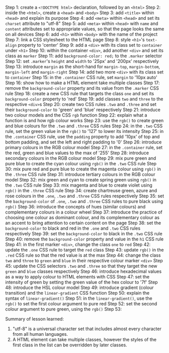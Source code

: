 Step 1: create a `<!DOCTYPE html>` declaration, followed by an `<html>`
Step 2: inside the `<html>`, create a `<head>` and `<body>`
Step 3: add `<title>` within `<head>` and explain its purpose
Step 4: add `<meta>` within `<head>` and set its `charset` attribute to "utf-8"
Step 5: add `<meta>` within `<head>` with `name` and `content`
        attributes set to appropriate values, so that the page looks the same
        on all devices
Step 6: add `<h1>` within `<body>` with the name of the project
Step 7: link a CSS stylesheet to the HTML page
Step 8: style `<h1>`'s `text-align` property to 'center'
Step 9: add a `<div>` with its class set to `container` under `<h1>`
Step 10: within the container `<div>`, add another `<div>` and set its class as
         `marker`
Step 11: add `background-color: red;` to the `.marker` selector
Step 12: set `.marker`'s `height` and `width` to '25px' and '200px' respectively
Step 13: introduce `margin` as the short-hand for `margin-top`, `margin-bottom`,
         `margin-left` and `margin-right`
Step 14: add two more `<div>` with its class set to `container`
Step 15: in the `.container` CSS rule, set `margin` to '10px auto'
Step 16: show how to make a HTML element take multiple classes
Step 17: remove the `background-color` property and its value from the `.marker`
         CSS rule
Step 18: create a new CSS rule that targets the class `one` and set its
         `background-color` property to 'red'
Step 19: add classes `two` and `three` to the respective `<div>`s
Step 20: create two CSS rules `.two` and `.three` and set their
         `background-color` to 'green' and 'blue' respectively
Step 21: introduce two colour models and the CSS `rgb` function
Step 22: explain what a function is and how rgb colour works
Step 23: use the `rgb()` to create green and blue colours for the `.two` and
         `.three` CSS rules
Step 24: in the `.two` CSS rule, set the green value in the `rgb()` to '127'
         to lower its intensity
Step 25: in the `.container` CSS rule, use the `padding` property to add '10px'
         of top and bottom padding, and set the left and right padding to '0'
Step 26: introduce primary colours in the RGB colour model
Step 27: in the `.container` rule, set the red, green and blue values to the
         max of '255'
Step 28: introduce secondary colours in the RGB colour model
Step 29: mix pure green and pure blue to create the cyan colour using `rgb()` in 
         the `.two` CSS rule
Step 30: mix pure red and pure blue to create the magenta colour using `rgb()`
         in the `.three` CSS rule
Step 31: introduce tertiary colours in the RGB colour model
Step 32: mix green and cyan to create spring green using `rgb()` in the `.two`
         CSS rule
Step 33: mix magenta and blue to create violet using `rgb()` in the `.three` CSS
         rule
Step 34: create chartreuse green, azure and rose colours in the `.one`, `.two`
         and `.three` CSS rules respectively
Step 35: set the `background-color` of `.one`, `.two` and `.three` CSS rules
         to pure black using `rgb()`
Step 36: introduce the concepts of hues (similar colours) and complementary
         colours in a colour wheel
Step 37: introduce the practice of choosing one colour as dominant colour, and
         its complementary colour as an accent to bring attention to certain
         content on the page
Step 38: set the `background-color` to black and red in the `.one` and `.two`
         CSS rules respectively
Step 39: set the `background-color` to black in the `.two` CSS rule
Step 40: remove the `background-color` property and value in the `h1` CSS rule
Step 41: in the first marker `<div>`, change the class `one` to `red`
Step 42: update the `.one` CSS rule to target the `red` class
Step 43: update `rgb()` in the `.red` CSS rule so that the red value is at the
         max
Step 44: change the class `two` and `three` to `green` and `blue` in their
         respective colour marker `<div>`
Step 45: update the CSS selectors `.two` and `.three` so that they target the
         new `green` and `blue` classes respectively
Step 46: introduce hexadecimal values as a way to apply colour to HTML elements
         with CSS
Step 47: set the intensity of green by setting the green value of the hex
         colour to '7f'
Step 48: introduce the HSL colour model
Step 49: introduce gradient (colour transition) and the `linear-gradient`
         CSS function
Step 50: explain the syntax of `linear-gradient()`
Step 51: in the `linear-gradient()`, use the `rgb()` to set the first colour
         argument to pure red
Step 52: set the second colour argument to pure green, using the `rgb()`
Step 53:

Summary of lesson learned:
1. "utf-8" is a universal character set that includes almost every character
   from all human languages.
2. A HTML element can take multiple classes, however the styles of the first
   class in the list can be overridden by later classes.